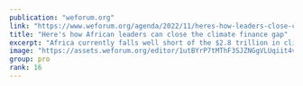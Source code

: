 ```yaml
---
publication: "weforum.org"
link: "https://www.weforum.org/agenda/2022/11/heres-how-leaders-close-climate-finance-gap/"
title: "Here's how African leaders can close the climate finance gap"
excerpt: "Africa currently falls well short of the $2.8 trillion in climate finance that it needs by 2030. We asked four Young Global Leaders how to fill the gap"
image: "https://assets.weforum.org/editor/1utBYrP7tMThF3SJZNGgVLUqiit4vPOrJyVSFxtgcUo.png"
group: pro
rank: 16
---
```

